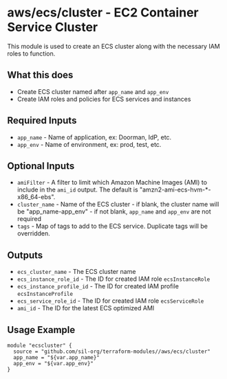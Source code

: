 # aws/ecs/cluster - EC2 Container Service Cluster
This module is used to create an ECS cluster along with the necessary
IAM roles to function.

## What this does

 - Create ECS cluster named after `app_name` and `app_env`
 - Create IAM roles and policies for ECS services and instances

## Required Inputs

 - `app_name` - Name of application, ex: Doorman, IdP, etc.
 - `app_env` - Name of environment, ex: prod, test, etc.

## Optional Inputs

 - `amiFilter` - A filter to limit which Amazon Machine Images (AMI) to include in the `ami_id` output. The default is "amzn2-ami-ecs-hvm-*-x86_64-ebs".
 - `cluster_name` - Name of the ECS cluster - if blank, the cluster name will be "app_name-app_env" - if not blank, `app_name` and `app_env` are not required
 - `tags` - Map of tags to add to the ECS service. Duplicate tags will be overridden.

## Outputs

 - `ecs_cluster_name` - The ECS cluster name
 - `ecs_instance_role_id` - The ID for created IAM role `ecsInstanceRole`
 - `ecs_instance_profile_id` - The ID for created IAM profile `ecsInstanceProfile`
 - `ecs_service_role_id` - The ID for created IAM role `ecsServiceRole`
 - `ami_id` - The ID for the latest ECS optimized AMI

## Usage Example

```hcl
module "ecscluster" {
  source = "github.com/sil-org/terraform-modules//aws/ecs/cluster"
  app_name = "${var.app_name}"
  app_env = "${var.app_env}"
}
```
